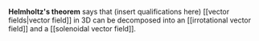 **Helmholtz's theorem** says that (insert qualifications here) [[vector fields|vector field]] in 3D can be decomposed into an [[irrotational vector field]] and a [[solenoidal vector field]].